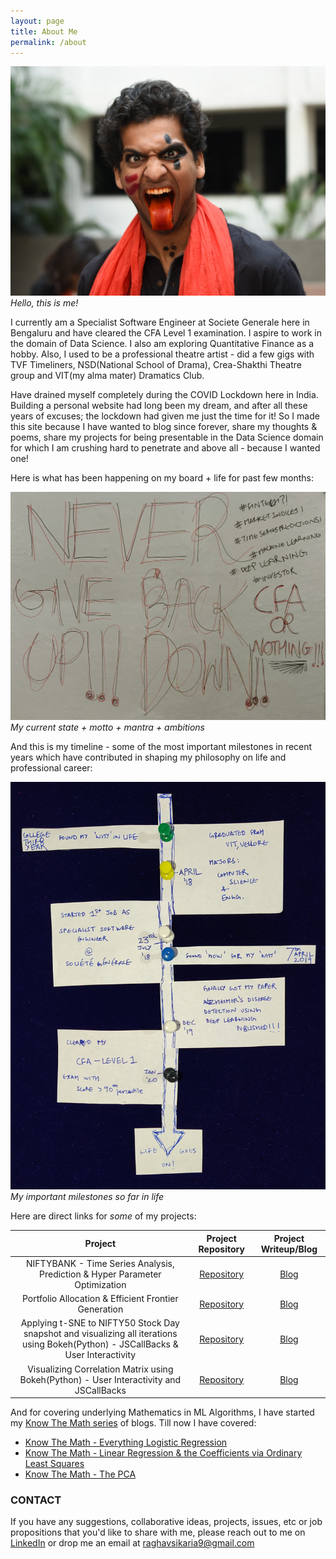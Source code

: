 ```yaml
---
layout: page
title: About Me
permalink: /about
---
```


![A photo of me](assets/about_me/my_profile.jpg)
*Hello, this is me!*

I currently am a Specialist Software Engineer at Societe Generale here in Bengaluru and have cleared the CFA Level 1 examination. I aspire to work in the domain of Data Science. I also am exploring Quantitative Finance as a hobby. Also, I used to be a professional theatre artist - did a few gigs with TVF Timeliners, NSD(National School of Drama), Crea-Shakthi Theatre group and VIT(my alma mater) Dramatics Club.

Have drained myself completely during the COVID Lockdown here in India. Building a personal website had long been my dream, and after all these years of excuses; the lockdown had given me just the time for it! So I made this site because I have wanted to blog since forever, share my thoughts & poems, share my projects for being presentable in the Data Science domain for which I am crushing hard to penetrate and above all - because I wanted one!

Here is what has been happening on my board + life for past few months:

![My current status](assets/about_me/current_status.jpg)
*My current state + motto + mantra + ambitions*

And this is my timeline - some of the most important milestones in recent years which have contributed in shaping my philosophy on life and professional career:

![My Timeline](assets/about_me/my_timeline.jpg)
*My important milestones so far in life*

Here are direct links for _some_ of my projects:

| Project | Project Repository | Project Writeup/Blog |
| :---:         |     :---:      | :---: |
| NIFTYBANK - Time Series Analysis, Prediction & Hyper Parameter Optimization | [Repository](https://github.com/raghavsikaria/Project-Rajasuyya) | [Blog](https://raghavsikaria.github.io/posts/2020-06-20-time-series-analysis-and-prediction) |
| Portfolio Allocation & Efficient Frontier Generation | [Repository](https://github.com/raghavsikaria/Portfolio-Optimization-and-Efficient-Frontier) | [Blog](https://raghavsikaria.github.io/posts/2020-05-31-portfolio-allocation-and-efficient-frontier-generation) |
| Applying t-SNE to NIFTY50 Stock Day snapshot and visualizing all iterations using Bokeh(Python) - JSCallBacks & User Interactivity | [Repository](https://github.com/raghavsikaria/t-SNE-Visualization-on-NIFTY50) | [Blog](https://raghavsikaria.github.io/posts/2020-04-06-applying-t-sne-to-nifty50-stock-day-snapshot) |
| Visualizing Correlation Matrix using Bokeh(Python) - User Interactivity and JSCallBacks | [Repository](https://github.com/raghavsikaria/Bokeh_CorrelationMatrix) | [Blog](https://raghavsikaria.github.io/posts/2020-03-27-visualizing-correlation-matrix-using-bokeh) |

And for covering underlying Mathematics in ML Algorithms, I have started my [Know The Math series](https://raghavsikaria.github.io/tag/know_the_math) of blogs. Till now I have covered:

- [Know The Math - Everything Logistic Regression](https://raghavsikaria.github.io/posts/2020-07-01-ktm-logistic-regression)
- [Know The Math - Linear Regression & the Coefficients via Ordinary Least Squares](https://raghavsikaria.github.io/posts/2020-06-25-ktm-linear-regression)
- [Know The Math - The PCA](https://raghavsikaria.github.io/posts/2020-07-16-ktm-pca)

### CONTACT

If you have any suggestions, collaborative ideas, projects, issues, etc or job propositions that you'd like to share with me, please reach out to me on [LinkedIn](https://www.linkedin.com/in/raghavsikaria/) or drop me an email at raghavsikaria9@gmail.com